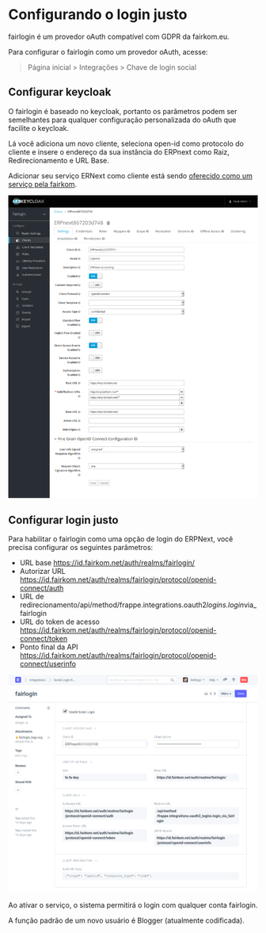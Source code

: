 # Configurando o login justo



fairlogin é um provedor oAuth compatível com GDPR da fairkom.eu.


Para configurar o fairlogin como um provedor oAuth, acesse:



> 
> Página inicial > Integrações > Chave de login social
> 
> 
> 


## Configurar keycloak


O fairlogin é baseado no keycloak, portanto os parâmetros podem ser semelhantes para qualquer configuração personalizada do oAuth que facilite o keycloak.


Lá você adiciona um novo cliente, seleciona open-id como protocolo do cliente e insere o endereço da sua instância do ERPnext como Raiz, Redirecionamento e URL Base.


Adicionar seu serviço ERNext como cliente está sendo [oferecido como um serviço pela fairkom](https://erp.fairkom.net/cloud/fairlogin-client).


![Configurações do keycloak ERPnext](/files/fairloginKeycloakERPnext.png)


## Configurar login justo


Para habilitar o fairlogin como uma opção de login do ERPNext, você precisa configurar os seguintes parâmetros:


* URL base https://id.fairkom.net/auth/realms/fairlogin/
* Autorizar URL https://id.fairkom.net/auth/realms/fairlogin/protocol/openid-connect/auth
* URL de redirecionamento/api/method/frappe.integrations.oauth2*logins.login*via\_fairlogin
* URL do token de acesso https://id.fairkom.net/auth/realms/fairlogin/protocol/openid-connect/token
* Ponto final da API https://id.fairkom.net/auth/realms/fairlogin/protocol/openid-connect/userinfo


![Configurações de fairlogin do ERPnext](/files/fairloginERPnextSettings.png)


Ao ativar o serviço, o sistema permitirá o login com qualquer conta fairlogin.


A função padrão de um novo usuário é Blogger (atualmente codificada).



